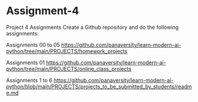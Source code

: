 # Assignment-4

Project 4 Assignments
Create a Github repository and do the following assignments:

Assignments 00 to 05 https://github.com/panaversity/learn-modern-ai-python/tree/main/PROJECTS/homework_projects

Assignments 01 https://github.com/panaversity/learn-modern-ai-python/tree/main/PROJECTS/online_class_projects

Assignments 1 to 6 https://github.com/panaversity/learn-modern-ai-python/blob/main/PROJECTS/projects_to_be_submitted_by_students/readme.md
